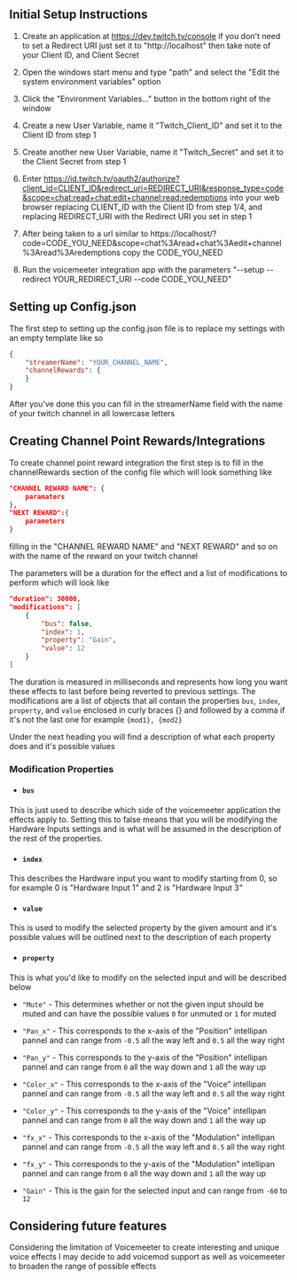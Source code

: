 ## Initial Setup Instructions

1. Create an application at https://dev.twitch.tv/console if you don't need to set a Redirect URI just set it to "http://localhost" then take note of your Client ID, and Client Secret

2. Open the windows start menu and type "path" and select the "Edit the system environment variables" option

3. Click the "Environment Variables..." button in the bottom right of the window

4. Create a new User Variable, name it "Twitch_Client_ID" and set it to the Client ID from step 1

5. Create another new User Variable, name it "Twitch_Secret" and set it to the Client Secret from step 1

6. Enter https://id.twitch.tv/oauth2/authorize?client_id=CLIENT_ID&redirect_uri=REDIRECT_URI&response_type=code&scope=chat:read+chat:edit+channel:read:redemptions into your web browser replacing CLIENT_ID with the Client ID from step 1/4, and replacing REDIRECT_URI with the Redirect URI you set in step 1

7. After being taken to a url similar to https://localhost/?code=CODE_YOU_NEED&scope=chat%3Aread+chat%3Aedit+channel%3Aread%3Aredemptions copy the CODE_YOU_NEED

8. Run the voicemeeter integration app with the parameters "--setup --redirect YOUR_REDIRECT_URI --code CODE_YOU_NEED"

## Setting up Config.json

The first step to setting up the config.json file is to replace my settings with an empty template like so 
```json
{
    "streamerName": "YOUR_CHANNEL_NAME",
    "channelRewards": {
    }
}
```
After you've done this you can fill in the streamerName field with the name of your twitch channel in all lowercase letters


## Creating Channel Point Rewards/Integrations

To create channel point reward integration the first step is to fill in the channelRewards section of the config file which will look something like
```json
"CHANNEL REWARD NAME": {
    paramaters
},
"NEXT REWARD":{
    parameters
}
```
filling in the "CHANNEL REWARD NAME" and "NEXT REWARD" and so on with the name of the reward on your twitch channel

The parameters will be a duration for the effect and a list of modifications to perform which will look like 
```json
"duration": 30000,
"modifications": [
    {
        "bus": false,
        "index": 1,
        "property": "Gain",
        "value": 12
    }
]
```
The duration is measured in milliseconds and represents how long you want these effects to last before being reverted to previous settings. The modifications are a list of objects that all contain the properties `bus`, `index`, `property`, and `value` enclosed in curly braces {} and followed by a comma if it's not the last one for example `{mod1}, {mod2}`

Under the next heading you will find a description of what each property does and it's possible values

### Modification Properties

* #### `bus`
This is just used to describe which side of the voicemeeter application the effects apply to. Setting this to false means that you will be modifying the Hardware Inputs settings and is what will be assumed in the description of the rest of the properties.

* #### `index`
This describes the Hardware input you want to modify starting from 0, so for example 0 is "Hardware Input 1" and 2 is "Hardware Input 3"

* #### `value`
This is used to modify the selected property by the given amount and it's possible values will be outlined next to the description of each property

* #### `property`
This is what you'd like to modify on the selected input and will be described below
* `"Mute"` - This determines whether or not the given input should be muted and can have the possible values `0` for unmuted or `1` for muted

* `"Pan_x"` - This corresponds to the x-axis of the "Position" intellipan pannel and can range from `-0.5` all the way left and `0.5` all the way right

* `"Pan_y"` - This corresponds to the y-axis of the "Position" intellipan pannel and can range from `0` all the way down and `1` all the way up

* `"Color_x"` - This corresponds to the x-axis of the "Voice" intellipan pannel and can range from `-0.5` all the way left and `0.5` all the way right

* `"Color_y"` - This corresponds to the y-axis of the "Voice" intellipan pannel and can range from `0` all the way down and `1` all the way up

* `"fx_x"` - This corresponds to the x-axis of the "Modulation" intellipan pannel and can range from `-0.5` all the way left and `0.5` all the way right

* `"fx_y"` - This corresponds to the y-axis of the "Modulation" intellipan pannel and can range from `0` all the way down and `1` all the way up

* `"Gain"` - This is the gain for the selected input and can range from `-60` to `12`



## Considering future features

Considering the limitation of Voicemeeter to create interesting and unique voice effects I may decide to add voicemod support as well as voicemeeter to broaden the range of possible effects